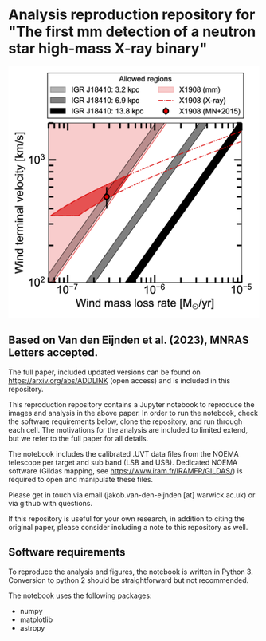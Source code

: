 # Analysis reproduction repository for "The first mm detection of a neutron star high-mass X-ray binary"

![Stellar wind inferences](Figure1.png?raw=true "Stellar wind inferences")

## Based on Van den Eijnden et al. (2023), MNRAS Letters accepted.
The full paper, included updated versions can be found on https://arxiv.org/abs/ADDLINK (open access) and is included in this repository.

This reproduction repository contains a Jupyter notebook to reproduce the images and analysis in the above paper. In order to run the notebook, check the software requirements below, clone the repository, and run through each cell. The motivations for the analysis are included to limited extend, but we refer to the full paper for all details.

The notebook includes the calibrated .UVT data files from the NOEMA telescope per target and sub band (LSB and USB). Dedicated NOEMA software (Gildas mapping, see https://www.iram.fr/IRAMFR/GILDAS/) is required to open and manipulate these files.

Please get in touch via email (jakob.van-den-eijnden [at] warwick.ac.uk) or via github with questions.

If this repository is useful for your own research, in addition to citing the original paper, please consider including a note to this repository as well.

## Software requirements

To reproduce the analysis and figures, the notebook is written in Python 3. Conversion to python 2 should be straightforward but not recommended.

The notebook uses the following packages:

- numpy
- matplotlib
- astropy










